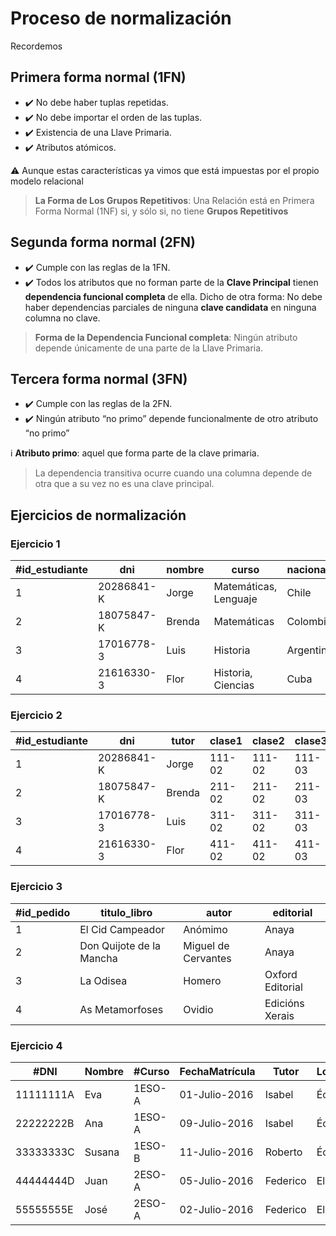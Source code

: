 # Proceso de normalización

Recordemos

## Primera forma normal (1FN)

- ✔️ No debe haber tuplas repetidas.
- ✔️ No debe importar el orden de las tuplas.
- ✔️ Existencia de una Llave Primaria.
- ✔️ Atributos atómicos.

⚠️ Aunque estas características ya vimos que está impuestas por el propio modelo relacional

>**La Forma de Los Grupos Repetitivos**: Una Relación está en Primera Forma Normal (1NF) si, y sólo si, no tiene **Grupos Repetitivos**

## Segunda forma normal (2FN)

- ✔️ Cumple con las reglas de la 1FN.
- ✔️ Todos los atributos que no forman parte de la **Clave Principal** tienen **dependencia funcional completa** de ella. Dicho de otra forma: No debe haber dependencias parciales de ninguna **clave candidata** en ninguna columna no clave.

>**Forma de la Dependencia Funcional completa**: Ningún atributo depende únicamente de una parte de la Llave Primaria.

## Tercera forma normal (3FN)

- ✔️ Cumple con las reglas de la 2FN.
- ✔️ Ningún atributo “no primo” depende funcionalmente de otro atributo “no primo”

ℹ️ **Atributo primo**: aquel que forma parte de la clave primaria.

>La dependencia transitiva ocurre cuando una columna depende de otra que a su vez no es una clave principal.

## Ejercicios de normalización

### Ejercicio 1

| #id_estudiante | dni | nombre | curso | nacionalidad |
| ------------- | --- | ------ | ----- | ------------ |
| 1 | 20286841-K | Jorge | 	Matemáticas, Lenguaje |	Chile |
| 2 | 18075847-K | Brenda | Matemáticas| Colombia |
| 3 | 17016778-3 | Luis	 | Historia | Argentina |
| 4 | 21616330-3 | Flor	 | Historia, Ciencias |	Cuba |

### Ejercicio 2

| #id_estudiante | dni | tutor | clase1 | clase2 | clase3 |
| ------------- | --- | ----- | ---- | ------ | ------ |
| 1 | 20286841-K | Jorge | 111-02 |	111-02 | 111-03 |
| 2 | 18075847-K | Brenda | 211-02 |	211-02 | 211-03 |
| 3 | 17016778-3 | Luis	 | 311-02 |	311-02 | 311-03 |
| 4 | 21616330-3 | Flor	 | 411-02 |	411-02 | 411-03 |

### Ejercicio 3

| #id_pedido | titulo_libro | autor | editorial |
| ----------| ------------ | ----- | --------- |
| 1 | El Cid Campeador | Anómimo | Anaya |
| 2 | Don Quijote de la Mancha | Miguel de Cervantes | Anaya |
| 3 | La Odisea | Homero | Oxford Editorial |
| 4 | As Metamorfoses | Ovidio | Edicións Xerais |

### Ejercicio 4

| #DNI | Nombre | #Curso | FechaMatrícula | Tutor | LocalidadAlumno | ProvinciaAlumno |
| --- | ------ | ----- | -------------- | ----- | --------------- | --------------- |
| 11111111A | Eva | 1ESO-A | 01-Julio-2016 | Isabel | Écija | Sevilla |
| 22222222B | Ana | 1ESO-A | 09-Julio-2016 | Isabel | Écija | Sevilla |
| 33333333C | Susana | 1ESO-B | 11-Julio-2016 | Roberto | Écija | Sevilla |
| 44444444D | Juan | 2ESO-A | 05-Julio-2016 | Federico | El Villar | Córdoba |
| 55555555E | José | 2ESO-A | 02-Julio-2016 | Federico | El Villar | Córdoba |

